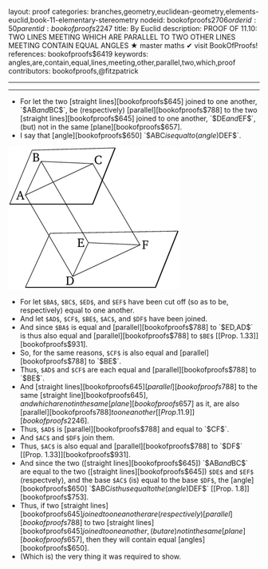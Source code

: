 layout: proof
categories: branches,geometry,euclidean-geometry,elements-euclid,book-11-elementary-stereometry
nodeid: bookofproofs$2706
orderid: 50
parentid: bookofproofs$2247
title: By Euclid
description: PROOF OF 11.10: TWO LINES MEETING WHICH ARE PARALLEL TO TWO OTHER LINES MEETING CONTAIN EQUAL ANGLES &#9733; master maths &#10004; visit BookOfProofs!
references: bookofproofs$6419
keywords: angles,are,contain,equal,lines,meeting,other,parallel,two,which,proof
contributors: bookofproofs,@fitzpatrick

---


---



* For let the two [straight lines][bookofproofs$645] joined to one another, `$AB$` and `$BC$`, be (respectively) [parallel][bookofproofs$788] to the two [straight lines][bookofproofs$645] joined to one another, `$DE$` and `$EF$`, (but) not in the same [plane][bookofproofs$657].
* I say that [angle][bookofproofs$650] `$ABC$` is equal to (angle) `$DEF$`.

![fig10e](https://github.com/bookofproofs/bookofproofs.github.io/blob/main/_sources/_assets/images/euclid/Book11/fig10e.png?raw=true)

* For let `$BA$`, `$BC$`, `$ED$`, and `$EF$` have been cut off (so as to be, respectively) equal to one another.
* And let `$AD$`, `$CF$`, `$BE$`, `$AC$`, and `$DF$` have been joined.
* And since `$BA$` is equal and [parallel][bookofproofs$788] to `$ED$`, `$AD$` is thus also equal and [parallel][bookofproofs$788] to `$BE$` [[Prop. 1.33]][bookofproofs$931].
* So, for the same reasons, `$CF$` is also equal and [parallel][bookofproofs$788] to `$BE$`.
* Thus, `$AD$` and `$CF$` are each equal and [parallel][bookofproofs$788] to `$BE$`.
* And [straight lines][bookofproofs$645] [parallel][bookofproofs$788] to the same [straight line][bookofproofs$645], and which are not in the same [plane][bookofproofs$657] as it, are also [parallel][bookofproofs$788] to one another [[Prop. 11.9]][bookofproofs$2246].
* Thus, `$AD$` is [parallel][bookofproofs$788] and equal to `$CF$`.
* And `$AC$` and `$DF$` join them.
* Thus, `$AC$` is also equal and [parallel][bookofproofs$788] to `$DF$` [[Prop. 1.33]][bookofproofs$931].
* And since the two ([straight lines][bookofproofs$645]) `$AB$` and `$BC$` are equal to the two ([straight lines][bookofproofs$645]) `$DE$` and `$EF$` (respectvely), and the base `$AC$` (is) equal to the base `$DF$`, the [angle][bookofproofs$650] `$ABC$` is thus equal to the (angle) `$DEF$` [[Prop. 1.8]][bookofproofs$753].
* Thus, if two [straight lines][bookofproofs$645] joined to one another are (respectively) [parallel][bookofproofs$788] to two [straight lines][bookofproofs$645] joined to one another, (but are) not in the same [plane][bookofproofs$657], then they will contain equal [angles][bookofproofs$650].
* (Which is) the very thing it was required to show.
